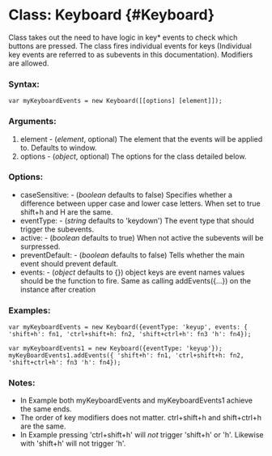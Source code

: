 Class: Keyboard {#Keyboard}
=================================

Class takes out the need to have logic in key* events to check which buttons are pressed.  The class fires individual events for keys (Individual key events are referred to as subevents in this documentation).  Modifiers are allowed.


### Syntax:

	var myKeyboardEvents = new Keyboard([[options] [element]]);

### Arguments:

1. element - (*element*, optional) The element that the events will be applied to. Defaults to window.
2. options - (*object*, optional) The options for the class detailed below.

### Options:

* caseSensitive:  - (*boolean* defaults to false) Specifies whether a difference between upper case and lower case letters.  When set to true shift+h and H are the same.
* eventType:      - (*string* defaults to 'keydown') The event type that should trigger the subevents.
* active:         - (*boolean* defaults to true) When not active the subevents will be surpressed.
* preventDefault: - (*boolean* defaults to false) Tells whether the main event should prevent default.
* events:         - (*object* defaults to {}) object keys are event names values should be the function to fire. Same as calling addEvents({...}) on the instance after creation

### Examples:

	var myKeyboardEvents = new Keyboard({eventType: 'keyup', events: { 'shift+h': fn1, 'ctrl+shift+h: fn2, 'shift+ctrl+h': fn3 'h': fn4});

	var myKeyboardEvents1 = new Keyboard({eventType: 'keyup'});
	myKeyBoardEvents1.addEvents({ 'shift+h': fn1, 'ctrl+shift+h: fn2, 'shift+ctrl+h': fn3 'h': fn4});

### Notes:

* In Example both myKeyboardEvents and myKeyboardEvents1 achieve the same ends.
* The order of key modifiers does not matter. ctrl+shift+h and shift+ctrl+h are the same.
* In Example pressing 'ctrl+shift+h' will *not* trigger 'shift+h' or 'h'. Likewise with 'shift+h' will not trigger 'h'.

 

